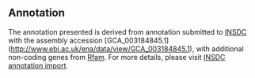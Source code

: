 
Annotation
----------

The annotation presented is derived from annotation submitted to
[INSDC](http://www.insdc.org) with the assembly accession [GCA\_003184845.1]
(http://www.ebi.ac.uk/ena/data/view/GCA_003184845.1),
with additional non-coding genes from
[Rfam](http://rfam.xfam.org/). For more details, please visit [INSDC
annotation import](http://ensemblgenomes.org/info/data/insdc_annotation).
